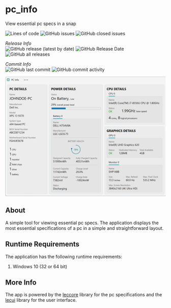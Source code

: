 # pc_info
View essential pc specs in a snap

<p>
  <img alt="Lines of code" src="https://img.shields.io/tokei/lines/github/alecmus/pc_info">
  <img alt="GitHub issues" src="https://img.shields.io/github/issues-raw/alecmus/pc_info">
  <img alt="GitHub closed issues" src="https://img.shields.io/github/issues-closed-raw/alecmus/pc_info">
</p>

<p>
  <em>Release Info</em>
  <br>
  <img alt="GitHub release (latest by date)" src="https://img.shields.io/github/v/release/alecmus/pc_info">
  <img alt="GitHub Release Date" src="https://img.shields.io/github/release-date/alecmus/pc_info">
  <img alt="GitHub all releases" src="https://img.shields.io/github/downloads/alecmus/pc_info/total">
</p>

<p>
  <em>Commit Info</em>
  <br>
  <img alt="GitHub last commit" src="https://img.shields.io/github/last-commit/alecmus/pc_info">
  <img alt="GitHub commit activity" src="https://img.shields.io/github/commit-activity/y/alecmus/pc_info">
</p>

<img src="https://github.com/alecmus/files/blob/master/liblec/lecui/screenshots/pc_info/pc_info_03.png?raw=true" alt="screenshot" width="808"/>

## About
A simple tool for viewing essential pc specs. The application displays the most essential specifications of a pc in a simple and straightforward layout.

## Runtime Requirements
The application has the following runtime requirements:

1. Windows 10 (32 or 64 bit)

## More Info
The app is powered by the [leccore](https://github.com/alecmus/leccore) library for the pc specifications and the [lecui](https://github.com/alecmus/lecui) library for the user interface.
